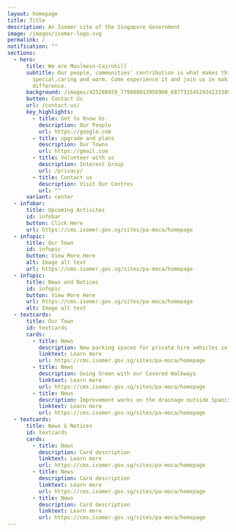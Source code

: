 ```yaml
---
layout: homepage
title: Title
description: An Isomer site of the Singapore Government
image: /images/isomer-logo.svg
permalink: /
notification: ""
sections:
  - hero:
      title: We are Moulmein-Cairnhill
      subtitle: Our people, communities' contribution is what makes this town
        special,caring and warm. Come experience it and join us in making  a
        difference.
      background: /images/425288459_779888013956960_6877315452934233389_n.jpg
      button: Contact Us
      url: /contact-us/
      key_highlights:
        - title: Get to Know Us
          description: Our People
          url: https://google.com
        - title: upgrade and plans
          description: Our Towns
          url: https://gmail.com
        - title: Volunteer with us
          description: Interest Group
          url: /privacy/
        - title: Contact us
          description: Visit Our Centres
          url: ""
      variant: center
  - infobar:
      title: Upcoming Activites
      id: infobar
      button: Click Here
      url: https://cms.isomer.gov.sg/sites/pa-moca/homepage
  - infopic:
      title: Our Town
      id: infopic
      button: View More Here
      alt: Image alt text
      url: https://cms.isomer.gov.sg/sites/pa-moca/homepage
  - infopic:
      title: News and Notices
      id: infopic
      button: View More Here
      url: https://cms.isomer.gov.sg/sites/pa-moca/homepage
      alt: Image alt text
  - textcards:
      title: Our Town
      id: textcards
      cards:
        - title: News
          description: New parking spaces for private hire vehicles in Tekka
          linktext: Learn more
          url: https://cms.isomer.gov.sg/sites/pa-moca/homepage
        - title: News
          description: Going Green with our Covered Walkways
          linktext: Learn more
          url: https://cms.isomer.gov.sg/sites/pa-moca/homepage
        - title: News
          description: Improvement works on the drainage outside Spanish Village
          linktext: Learn more
          url: https://cms.isomer.gov.sg/sites/pa-moca/homepage
  - textcards:
      title: News & Notices
      id: textcards
      cards:
        - title: News
          description: Card description
          linktext: Learn more
          url: https://cms.isomer.gov.sg/sites/pa-moca/homepage
        - title: News
          description: Card description
          linktext: Learn more
          url: https://cms.isomer.gov.sg/sites/pa-moca/homepage
        - title: News
          description: Card description
          linktext: Learn more
          url: https://cms.isomer.gov.sg/sites/pa-moca/homepage
---
```

